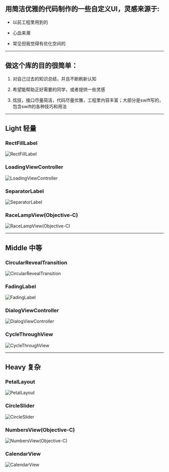 ## 用简洁优雅的代码制作的一些自定义UI，灵感来源于:

* 以前工程里用到的

* 心血来潮

* 常见但我觉得有优化空间的

---

## 做这个库的目的很简单：

1. 对自己过去的知识总结，并且不断刷新认知

2. 希望能帮助正好需要的同学，或者提供一些灵感

3. 炫技，接口尽量简洁，代码尽量优雅，工程里内容丰富；大部分是swift写的，包含swift的各种技巧和用法

---

## Light 轻量
### RectFillLabel
![RectFillLabel](https://github.com/blurryssky/10000ui/blob/master/gifs/Light/RectFillLabel.gif)
### LoadingViewController
![LoadingViewController](https://github.com/blurryssky/10000ui-swift/blob/master/gifs/Light/LoadingViewController.gif)
### SeparatorLabel
![SeparatorLabel](https://github.com/blurryssky/10000ui-swift/blob/master/gifs/Light/SeparatorLabel.png)
### RaceLampView(Objective-C)
![RaceLampView(Objective-C)](https://github.com/blurryssky/10000ui-swift/blob/master/gifs/Light/RaceLampView.gif)

---

## Middle 中等
### CircularRevealTransition
![CircularRevealTransition](https://github.com/blurryssky/10000ui/blob/master/gifs/Middle/CircularRevealTransition.gif)
### FadingLabel
![FadingLabel](https://github.com/blurryssky/10000ui/blob/master/gifs/Middle/FadingLabel.gif)
### DialogViewController
![DialogViewController](https://github.com/blurryssky/10000ui-swift/blob/master/gifs/Middle/DialogViewController.gif)
### CycleThroughView
![CycleThroughView](https://github.com/blurryssky/10000ui-swift/blob/master/gifs/Middle/CycleThroughView.gif)

---

## Heavy 复杂
### PetalLayout
![PetalLayout](https://github.com/blurryssky/10000ui/blob/master/gifs/Heavy/PetalLayout.gif)
### CircleSlider
![CircleSlider](https://github.com/blurryssky/10000ui-swift/blob/master/gifs/Heavy/CircleSlider.gif)
### NumbersView(Objective-C)
![NumbersView(Objective-C)](https://github.com/blurryssky/10000ui-swift/blob/master/gifs/Heavy/NumbersView.gif)
### CalendarView
![CalendarView](https://github.com/blurryssky/10000ui-swift/blob/master/gifs/Heavy/CalendarView.gif)
